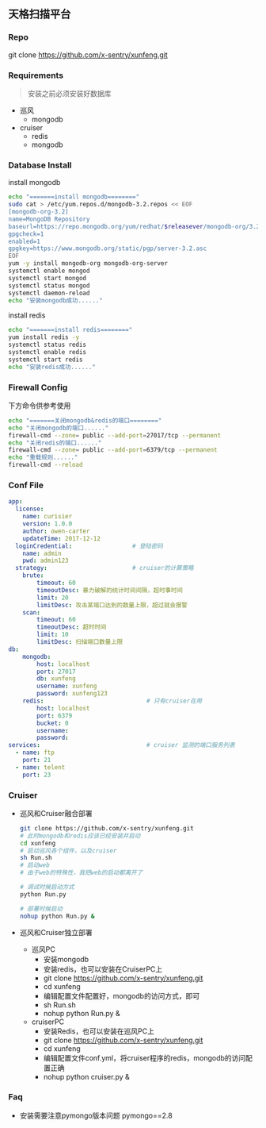 天格扫描平台
----------

### Repo
git clone https://github.com/x-sentry/xunfeng.git

### Requirements
> 安装之前必须安装好数据库
+ 巡风
    - mongodb
+ cruiser
    - redis
    - mongodb

### Database Install
install mongodb
```bash
echo "=======install mongodb========"
sudo cat > /etc/yum.repos.d/mongodb-3.2.repos << EOF
[mongodb-org-3.2]
name=MongoDB Repository
baseurl=https://repo.mongodb.org/yum/redhat/$releasever/mongodb-org/3.2/x86_64/
gpgcheck=1
enabled=1
gpgkey=https://www.mongodb.org/static/pgp/server-3.2.asc
EOF
yum -y install mongodb-org mongodb-org-server
systemctl enable mongod
systemctl start mongod
systemctl status mongod
systemctl daemon-reload
echo "安装mongodb成功......"
```
install redis
```bash
echo "=======install redis========"
yum install redis -y
systemctl status redis
systemctl enable redis
systemctl start redis
echo "安装redis成功......"
```

### Firewall Config
下方命令供参考使用
```bash
echo "=======关闭mongodb&redis的端口========"
echo "关闭mongodb的端口......"
firewall-cmd --zone= public --add-port=27017/tcp --permanent
echo "关闭redis的端口......"
firewall-cmd --zone= public --add-port=6379/tcp --permanent
echo "重载规则......"
firewall-cmd --reload
```


### Conf File
```yaml
app:
  license:
    name: curisier
    version: 1.0.0
    author: owen-carter
    updateTime: 2017-12-12
  loginCredential:                 # 登陆密码 
    name: admin
    pwd: admin123
  strategy:                        # cruiser的计算策略
    brute:
        timeout: 60                     
        timeoutDesc: 暴力破解的统计时间间隔，超时事时间
        limit: 20                       
        limitDesc: 攻击某端口达到的数量上限，超过就会报警
    scan:
        timeout: 60
        timeoutDesc: 超时时间
        limit: 10
        limitDesc: 扫描端口数量上限
db:
    mongodb:
        host: localhost
        port: 27017
        db: xunfeng
        username: xunfeng
        password: xunfeng123
    redis:                             # 只有cruiser在用
        host: localhost
        port: 6379
        bucket: 0
        username:
        password:
services:                              # cruiser 监测的端口服务列表
  - name: ftp
    port: 21
  - name: telent
    port: 23
```


### Cruiser
+ 巡风和Cruiser融合部署
    ```bash
    git clone https://github.com/x-sentry/xunfeng.git
    # 此时mongodb和redis应该已经安装并启动
    cd xunfeng
    # 启动巡风各个组件，以及cruiser
    sh Run.sh
    # 启动web
    # 由于web的特殊性，我把web的启动都离开了
    
    # 调试时候启动方式
    python Run.py
    
    # 部署时候启动
    nohup python Run.py &
    ```

+ 巡风和Cruiser独立部署
    - 巡风PC
        - 安装mongodb
        - 安装redis，也可以安装在CruiserPC上
        - git clone https://github.com/x-sentry/xunfeng.git
        - cd xunfeng 
        - 编辑配置文件配置好，mongodb的访问方式，即可
        - sh Run.sh
        - nohup python Run.py &
    - cruiserPC
        - 安装Redis，也可以安装在巡风PC上
        - git clone https://github.com/x-sentry/xunfeng.git
        - cd xunfeng 
        - 编辑配置文件conf.yml，将cruiser程序的redis，mongodb的访问配置正确
        - nohup python cruiser.py &



### Faq
- 安装需要注意pymongo版本问题 pymongo==2.8